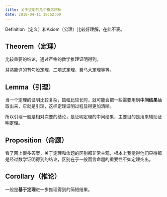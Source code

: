 ```yaml
---
title: 关于证明的几个概念辨析
date: 2018-04-11 19:52:00
---
```

Definition（定义）和Axiom（公理）比较好理解，在此不表。

## Theorem（定理）

比较重要的结论，通过严格的数学推理证明得到。

耳熟能详的有勾股定理、二项式定理、费马大定理等等。

## Lemma（引理）

当一个定理的证明比较复杂，篇幅比较长时，就可能会把一些需要用到**中间结果**抽取出来，它就是引理，这样定理证明过程显得更加清晰。

所以引理一般是相对次要的结论，是证明定理的中间结果，主要目的是用来辅助证明定理。

## Proposition（命题）

看了网上很多答案，关于定理和命题的区别都非常主观，根本上我觉得他们只得都是经过数学证明得到的结论，区别在于一般而言命题的重要性不如定理突出。

## Corollary（推论）

一般是**基于定理**进一步推理得到的简短结果。
